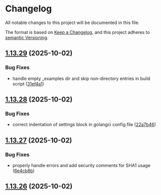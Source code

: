 # Changelog

All notable changes to this project will be documented in this file.

The format is based on [Keep a Changelog](https://keepachangelog.com/en/1.0.0/),
and this project adheres to [semantic Versioning](https://semver.org/spec/v2.0.0.html).

## [1.13.29](https://github.com/pitwch/go-wrapper-proffix-restapi/compare/v1.13.28...v1.13.29) (2025-10-02)


### Bug Fixes

* handle empty _examples dir and skip non-directory entries in build script ([31ef4a1](https://github.com/pitwch/go-wrapper-proffix-restapi/commit/31ef4a1d7445e6c0f94411e86d2b9d7aebf61640))

## [1.13.28](https://github.com/pitwch/go-wrapper-proffix-restapi/compare/v1.13.27...v1.13.28) (2025-10-02)


### Bug Fixes

* correct indentation of settings block in golangci config file ([22a7b46](https://github.com/pitwch/go-wrapper-proffix-restapi/commit/22a7b46be0bf3c1a2a0ef9574b46df5ae0ffdcee))

## [1.13.27](https://github.com/pitwch/go-wrapper-proffix-restapi/compare/v1.13.26...v1.13.27) (2025-10-02)


### Bug Fixes

* properly handle errors and add security comments for SHA1 usage ([6e4cb8b](https://github.com/pitwch/go-wrapper-proffix-restapi/commit/6e4cb8bf4acdcf14279ecd5d40fa9ff49ef62643))

## [1.13.26](https://github.com/pitwch/go-wrapper-proffix-restapi/compare/v1.13.25...v1.13.26) (2025-10-02)
